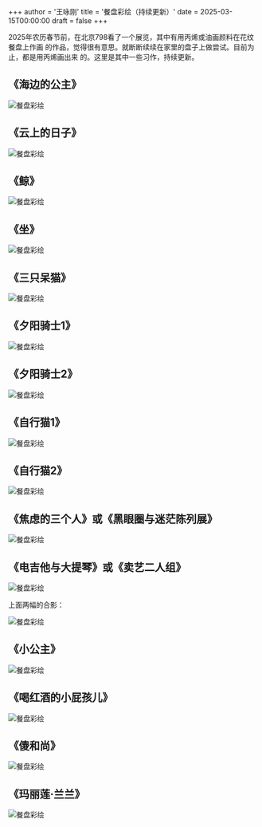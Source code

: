 +++
author = '王咏刚'
title = '餐盘彩绘（持续更新）'
date = 2025-03-15T00:00:00
draft = false
+++

2025年农历春节前，在北京798看了一个展览，其中有用丙烯或油画颜料在花纹餐盘上作画
的作品，觉得很有意思。就断断续续在家里的盘子上做尝试。目前为止，都是用丙烯画出来
的。这里是其中一些习作，持续更新。

## 《海边的公主》

![餐盘彩绘](../07.jpg)

## 《云上的日子》

![餐盘彩绘](../08.jpg)

## 《鲸》

![餐盘彩绘](../09.jpg)

## 《坐》

![餐盘彩绘](../10.jpg)

## 《三只呆猫》

![餐盘彩绘](../11.jpg)

## 《夕阳骑士1》

![餐盘彩绘](../12.jpg)

## 《夕阳骑士2》

![餐盘彩绘](../13.jpg)

## 《自行猫1》

![餐盘彩绘](../14.jpg)

## 《自行猫2》

![餐盘彩绘](../15.jpg)

## 《焦虑的三个人》或《黑眼圈与迷茫陈列展》

![餐盘彩绘](../01.jpg)

## 《电吉他与大提琴》或《卖艺二人组》

![餐盘彩绘](../02.jpg)

上面两幅的合影：

![餐盘彩绘](../01_02.jpg)

## 《小公主》

![餐盘彩绘](../03.jpg)

## 《喝红酒的小屁孩儿》

![餐盘彩绘](../04.jpg)

## 《傻和尚》

![餐盘彩绘](../05.jpg)

## 《玛丽莲·兰兰》

![餐盘彩绘](../06.jpg)
